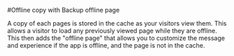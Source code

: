 #Offline copy with Backup offline page

A copy of each pages is stored in the cache as your visitors view them. This allows a visitor to load any previously viewed page while they are offline. This then adds the "offline page" that allows you to customize the message and experience if the app is offline, and the page is not in the cache.
